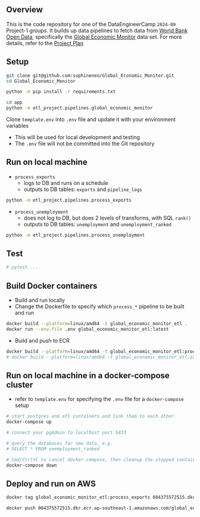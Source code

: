 ## Overview

This is the code repository for one of the DataEngineerCamp `2024-09` Project-1 groups. It builds up data pipelines to fetch data from [World Bank Open Data](https://data.worldbank.org/), specifically the [Global Economic Monitor](https://datacatalog.worldbank.org/search/dataset/0037798/Global-Economic-Monitor) data set.
For more details, refer to the [Project Plan](Project_Template.md)

## Setup

```bash
git clone git@github.com:suphineneo/Global_Economic_Monitor.git
cd Global_Economic_Monitor

python -m pip install -r requirements.txt

cd app
python -m etl_project.pipelines.global_economic_monitor
```

Clone `template.env` into `.env` file and update it with your environment variables
- This will be used for local development and testing
- The `.env` file will not be committed into the Git repository


## Run on local machine
- `process_exports`
  - logs to DB and runs on a schedule
  - outputs to DB tables: `exports` and `pipeline_logs`
```bash
python -m etl_project.pipelines.process_exports
```

- `process_unemployment`
  - does not log to DB, but does 2 levels of transforms, with SQL `rank()`
  - outputs to DB tables: `unemployment` and `unemployment_ranked`
```bash
python -m etl_project.pipelines.process_unemployment
```


## Test
```bash
# pytest ...
```


## Build Docker containers
- Build and run locally
- Change the Dockerfile to specify which `process_*` pipeline to be built and run
```bash
docker build --platform=linux/amd64 -t global_economic_monitor_etl .
docker run --env-file .env global_economic_monitor_etl:latest
```

- Build and push to ECR
```bash
docker build --platform=linux/amd64 -t global_economic_monitor_etl:process_exports .
# docker build --platform=linux/amd64 -t global_economic_monitor_etl:process_unemployment .
```


## Run on local machine in a docker-compose cluster
- refer to `template.env` for specifying the `.env` file for a `docker-compose` setup
```bash
# start postgres and etl containers and link them to each other
docker-compose up

# connect your pgAdmin to localhost port 5433

# query the databases for new data, e.g.
# SELECT * FROM unemployment_ranked

# Cmd/Ctrl+C to cancel docker-compose, then cleanup the stopped containers
docker-compose down
```


## Deploy and run on AWS
```bash
docker tag global_economic_monitor_etl:process_exports 084375572515.dkr.ecr.ap-southeast-1.amazonaws.com/global_economic_monitor_etl:process_exports

docker push 084375572515.dkr.ecr.ap-southeast-1.amazonaws.com/global_economic_monitor_etl:process_exports
```
